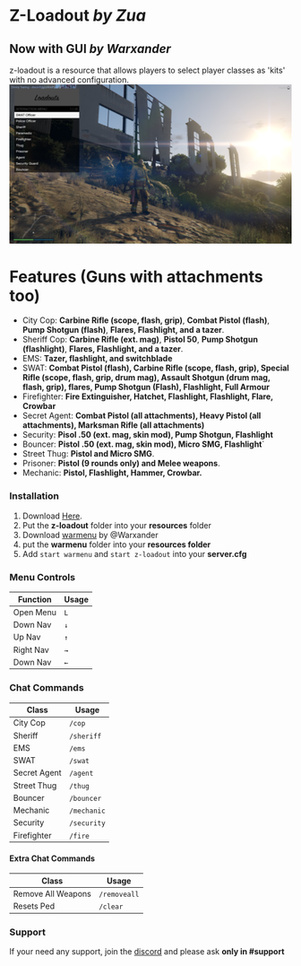 # Z-Loadout *by Zua* 
## Now with GUI *by Warxander*

z-loadout is a resource that allows players to select player classes as 'kits' with no advanced configuration.
![alt-text](https://raw.githubusercontent.com/ThatZiv/z-loadout/master/unknown.png)
# Features (Guns with attachments too) 
  - City Cop: **Carbine Rifle (scope, flash, grip)**, **Combat Pistol (flash)**, **Pump Shotgun (flash)**, **Flares, Flashlight, and a tazer**.
  - Sheriff Cop: **Carbine Rifle (ext. mag)**, **Pistol 50**, **Pump Shotgun (flashlight)**, **Flares, Flashlight, and a tazer**.
  - EMS: **Tazer, flashlight, and switchblade**
  - SWAT: **Combat Pistol (flash), Carbine Rifle (scope, flash, grip), Special Rifle (scope, flash, grip, drum mag), Assault Shotgun (drum mag, flash, grip), flares, Pump Shotgun (Flash), Flashlight, Full Armour**
  - Firefighter: **Fire Extinguisher, Hatchet, Flashlight, Flashlight, Flare, Crowbar**
  - Secret Agent: **Combat Pistol (all attachments), Heavy Pistol (all attachments), Marksman Rifle (all attachments)**
  - Security: **Pisol .50 (ext. mag, skin mod), Pump Shotgun, Flashlight**
  - Bouncer: **Pistol .50 (ext. mag, skin mod), Micro SMG, Flashlight**`
  - Street Thug: **Pistol and Micro SMG**.
  - Prisoner: **Pistol (9 rounds only) and Melee weapons**.
  - Mechanic: **Pistol, Flashlight, Hammer, Crowbar.**

### Installation
1. Download [Here](https://github.com/ThatZiv/z-loadout).
2. Put the **z-loadout** folder into your **resources** folder 
3. Download [warmenu](https://forum.fivem.net/t/release-0-9-7-final-warmenu-lua-menu-framework/41249) by @Warxander 
4. put the **warmenu** folder into your **resources folder**
3. Add `start warmenu` and `start z-loadout` into your **server.cfg** 

### Menu Controls
| Function | Usage |
| ------ | ------ |
| Open Menu | `L` | 
| Down Nav | `↓` |
| Up Nav | `↑` |
| Right Nav | `→` |
| Down Nav | `←` |

### Chat Commands
| Class | Usage |
| ------ | ------ |
| City Cop | `/cop` |
| Sheriff | `/sheriff` |
| EMS | `/ems` |
| SWAT | `/swat` |
| Secret Agent | `/agent` |
| Street Thug | `/thug` |
| Bouncer | `/bouncer` |
| Mechanic | `/mechanic` |
| Security | `/security` |
| Firefighter | `/fire` |

#### Extra Chat Commands

| Class | Usage |
| ------ | ------ |
| Remove All Weapons | `/removeall` |
| Resets Ped | `/clear` |

### Support
If your need any support, join the [discord](https://discord.gg/yWddFpQ) and please ask **only in #support**

